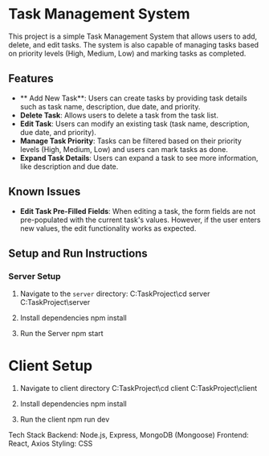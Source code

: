 # Task Management System

This project is a simple Task Management System that allows users to add, delete, and edit tasks. The system is also capable of managing tasks based on priority levels (High, Medium, Low) and marking tasks as completed.

## Features

- ** Add New Task**: Users can create tasks by providing task details such as task name, description, due date, and priority.
- **Delete Task**: Allows users to delete a task from the task list.
- **Edit Task**: Users can modify an existing task (task name, description, due date, and priority). 
- **Manage Task Priority**: Tasks can be filtered based on their priority levels (High, Medium, Low) and users can mark tasks as done.
- **Expand Task Details**: Users can expand a task to see more information, like description and due date.

## Known Issues

- **Edit Task Pre-Filled Fields**: When editing a task, the form fields are not pre-populated with the current task's values. However, if the user enters new values, the edit functionality works as expected.


## Setup and Run Instructions

### Server Setup

1. Navigate to the `server` directory:
   C:TaskProject\cd server
   C:TaskProject\server
   
2. Install dependencies
   npm install
   
3. Run the Server
   npm start


# Client Setup
1. Navigate to client directory
   C:TaskProject\cd client
    C:TaskProject\client

2. Install dependencies
   npm install

3. Run the client
   npm run dev


   
 Tech Stack
Backend: Node.js, Express, MongoDB (Mongoose)
Frontend: React, Axios
Styling: CSS



